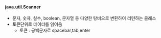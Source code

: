 #### java.util.Scanner
- 문자, 숫자, 실수, boolean, 문자열 등 다양한 탕비으로 변환하여 리턴하는 클래스
- 토큰단위로 데이터를 읽어옴
    - 토큰 : 공백문자로 spacebar,tab,enter
